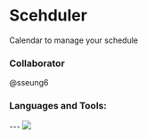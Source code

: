 # Scehduler
Calendar to manage your schedule

### Collaborator
@sseung6

### Languages and Tools:
--- <img src="https://img.shields.io/badge/Kotlin-7F52FF?style=for-the-badge&logo=Kotlin&logoColor=white">

